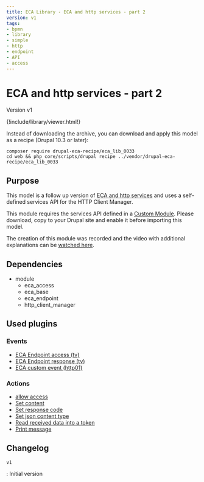 ```yaml
---
title: ECA Library - ECA and http services - part 2
version: v1
tags:
- bpmn
- library
- simple
- http
- endpoint
- API
- access
---
```

# ECA and http services - part 2

Version v1

<script>url='bpmn_io-eca_lib_0033.xml';archive='bpmn_io-eca_lib_0033.tar.gz'</script>
{!include/library/viewer.html!}

Instead of downloading the archive, you can download and apply this model as a recipe (Drupal 10.3 or later):

```shell
composer require drupal-eca-recipe/eca_lib_0033
cd web && php core/scripts/drupal recipe ../vendor/drupal-eca-recipe/eca_lib_0033
```

## Purpose

This model is a follow up version of [ECA and http services](/library/simple/eca_and_http_services.md) and uses a self-defined services API for the HTTP Client Manager.

This module requires the services API defined in a [Custom Module](/library/simple/eca_and_http_services_-_part_2/eca_tv_demo.zip). Please download, copy to your Drupal site and enable it before importing this model.

The creation of this module was recorded and the video with additional explanations can be [watched here](https://tube.tchncs.de/w/vUXqDxeKtqppRUB2MDWiJq).

## Dependencies

- module
    - eca_access
    - eca_base
    - eca_endpoint
    - http_client_manager

## Used plugins

### Events

- [ECA Endpoint access (tv)](/plugins/eca/endpoint/events/eca_endpoint_access.md)
- [ECA Endpoint response (tv)](/plugins/eca/endpoint/events/eca_endpoint_response.md)
- [ECA custom event (http01)](/plugins/eca/base/events/eca_base_eca_custom.md)

### Actions

- [allow access](/plugins/eca/access/actions/eca_access_set_result.md)
- [Set content](/plugins/eca/endpoint/actions/eca_endpoint_set_response_content.md)
- [Set response code](/plugins/eca/endpoint/actions/eca_endpoint_set_response_status_code.md)
- [Set json content type](/plugins/eca/endpoint/actions/eca_endpoint_set_response_content_type.md)
- [Read received data into a token](/plugins/eca/base/actions/eca_privatetempstore_read.md)
- [Print message](/plugins/core/actions/action_message_action.md)

## Changelog

`v1`

:   Initial version
